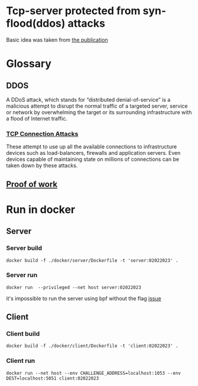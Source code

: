# Tcp-server protected from syn-flood(ddos) attacks
Basic idea was taken from [the publication]( https://www.csc.kth.se/utbildning/kth/kurser/DD143X/dkand12/Group5Mikael/final/Jonatan_Landsberg_and_Anton_Lundqvist.pdf)
# Glossary

## DDOS

A DDoS attack, which stands for “distributed denial-of-service” is a malicious attempt to disrupt the normal traffic of a targeted server, service or network by overwhelming the target or its surrounding infrastructure with a flood of Internet traffic.

### [TCP Connection Attacks](https://blog.radware.com/security/2019/11/threat-alert-tcp-reflection-attacks/)

These attempt to use up all the available connections to infrastructure devices such as load-balancers, firewalls and application servers. Even devices capable of maintaining state on millions of connections can be taken down by these attacks.

## [Proof of work](https://en.wikipedia.org/wiki/Proof_of_work)

# Run in docker
## Server
### Server build
```
docker build -f ./docker/server/Dockerfile -t 'server:02022023' .
```
### Server run
```
docker run  --privileged --net host server:02022023
```
it's impossible to run the server using bpf without the flag
[issue](https://github.com/falcosecurity/falco/issues/1299)

## Client
### Client build
```
docker build -f ./docker/client/Dockerfile -t 'client:02022023' .
```
### Client run

```
docker run --net host --env CHALLENGE_ADDRESS=localhost:1053 --env DEST=localhost:5051 client:02022023
```